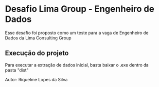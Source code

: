 # Desafio Lima Group - Engenheiro de Dados
Esse desafio foi proposto como um teste para a vaga de Engenheiro de Dados da Lima Consulting Group

## Execução do projeto
Para executar a extração de dados inicial, basta baixar o .exe dentro da pasta "dist"

Autor: Riquelme Lopes da Silva
